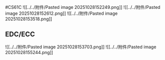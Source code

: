 #CS61C 
![[../../附件/Pasted image 20251028152249.png]]
![[../../附件/Pasted image 20251028152612.png]]
![[../../附件/Pasted image 20251028153518.png]]

## EDC/ECC
![[../../附件/Pasted image 20251028153703.png]]
![[../../附件/Pasted image 20251028155244.png]]